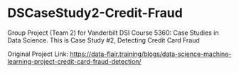 # DSCaseStudy2-Credit-Fraud
Group Project (Team 2) for Vanderbilt DSI Course 5360: Case Studies in Data Science. This is Case Study #2, Detecting Credit Card Fraud

Original Project Link: https://data-flair.training/blogs/data-science-machine-learning-project-credit-card-fraud-detection/
